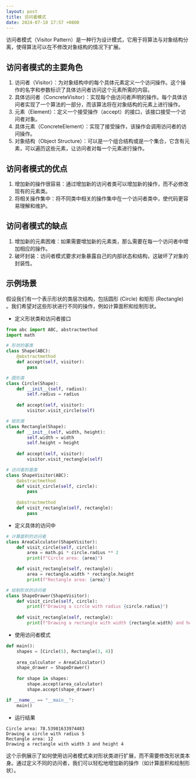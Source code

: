 ```yaml
---
layout: post
title: 访问者模式
date: 2024-07-10 17:57 +0800
---
```

访问者模式（Visitor Pattern）是一种行为设计模式，它用于将算法与对象结构分离，使得算法可以在不修改对象结构的情况下扩展。

## 访问者模式的主要角色
1. 访问者（Visitor）：为对象结构中的每个具体元素定义一个访问操作。这个操作的名字和参数标识了具体访问者访问这个元素所需的内容。
2. 具体访问者（ConcreteVisitor）：实现每个由访问者声明的操作。每个具体访问者实现了一个算法的一部分，而该算法将在对象结构的元素上进行操作。
3. 元素（Element）：定义一个接受操作（accept）的接口，该接口接受一个访问者对象。
4. 具体元素（ConcreteElement）：实现了接受操作，该操作会调用访问者的访问操作。
5. 对象结构（Object Structure）：可以是一个组合结构或是一个集合，它含有元素，可以遍历这些元素，让访问者对每一个元素进行操作。
## 访问者模式的优点
1. 增加新的操作很容易：通过增加新的访问者类可以增加新的操作，而不必修改现有的元素类。
2. 将相关操作集中：将不同类中相关的操作集中在一个访问者类中，使代码更容易理解和维护。
## 访问者模式的缺点
1. 增加新的元素困难：如果需要增加新的元素类，那么需要在每一个访问者中增加相应的操作。
3. 破坏封装：访问者模式要求对象暴露自己的内部状态和结构，这破坏了对象的封装性。

## 示例场景
假设我们有一个表示形状的类层次结构，包括圆形 (Circle) 和矩形 (Rectangle) 。我们希望对这些形状进行不同的操作，例如计算面积和绘制形状。
* 定义形状类和访问者接口

```python
from abc import ABC, abstractmethod
import math

# 形状的基类
class Shape(ABC):
    @abstractmethod
    def accept(self, visitor):
        pass

# 圆形类
class Circle(Shape):
    def __init__(self, radius):
        self.radius = radius
    
    def accept(self, visitor):
        visitor.visit_circle(self)

# 矩形类
class Rectangle(Shape):
    def __init__(self, width, height):
        self.width = width
        self.height = height
    
    def accept(self, visitor):
        visitor.visit_rectangle(self)

# 访问者的基类
class ShapeVisitor(ABC):
    @abstractmethod
    def visit_circle(self, circle):
        pass
    
    @abstractmethod
    def visit_rectangle(self, rectangle):
        pass
```

* 定义具体的访问中

```python
# 计算面积的访问者
class AreaCalculator(ShapeVisitor):
    def visit_circle(self, circle):
        area = math.pi * circle.radius ** 2
        print(f"Circle area: {area}")

    def visit_rectangle(self, rectangle):
        area = rectangle.width * rectangle.height
        print(f"Rectangle area: {area}")

# 绘制形状的访问者
class ShapeDrawer(ShapeVisitor):
    def visit_circle(self, circle):
        print(f"Drawing a circle with radius {circle.radius}")
    
    def visit_rectangle(self, rectangle):
        print(f"Drawing a rectangle with width {rectangle.width} and height {rectangle.height}")
```

* 使用访问者模式

```python
def main():
    shapes = [Circle(5), Rectangle(3, 4)]
    
    area_calculator = AreaCalculator()
    shape_drawer = ShapeDrawer()
    
    for shape in shapes:
        shape.accept(area_calculator)
        shape.accept(shape_drawer)

if __name__ == "__main__":
    main()
```
* 运行结果
```
Circle area: 78.53981633974483
Drawing a circle with radius 5
Rectangle area: 12
Drawing a rectangle with width 3 and height 4
```
这个示例展示了如何使用访问者模式来对形状类进行扩展，而不需要修改形状类本身。通过定义不同的访问者，我们可以轻松地增加新的操作（如计算面积和绘制形状）。